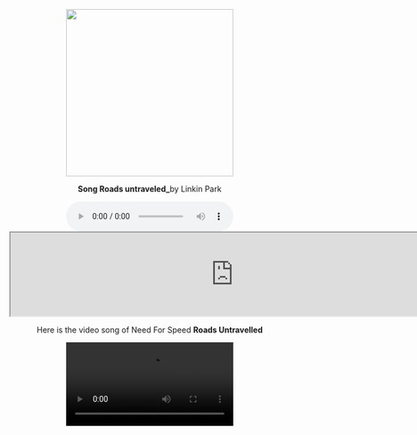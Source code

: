 <html>

<head>


</head>


<body>

<center>
<img src="./needforspeed.jpg" width="300">
<p><b>Song Roads untraveled_</b>by Linkin Park</P>
<audio controls>
<source src="./linkin park.mp3" name="audio">
</audio><br>
<iframe src="https://en.wikipedia.org/wiki/Need_for_Speed" width="800"> </iframe>
<p>Here is the video song of Need For Speed <b>Roads Untravelled </b></p>
<video controls>
<source src="./linkiparkr.mp4">

</video><br>

</center>


</body>

</html>
